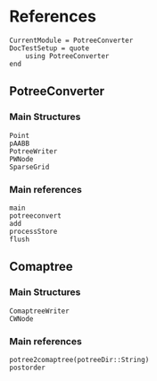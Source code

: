 # References
```@meta
CurrentModule = PotreeConverter
DocTestSetup = quote
    using PotreeConverter
end
```

## PotreeConverter
### Main Structures
```@docs
Point
pAABB
PotreeWriter
PWNode
SparseGrid
```

### Main references

```@docs
main
potreeconvert
add
processStore
flush
```


## Comaptree  
### Main Structures
```@docs
ComaptreeWriter
CWNode
```

### Main references

```@docs
potree2comaptree(potreeDir::String)
postorder
```
